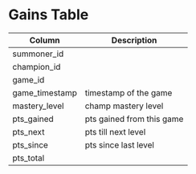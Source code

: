 # Gains Table

|Column   	| Description  	|
|---	|---	|
|summoner_id   	|   	|
|champion_id   	|   	|
|game_id   	|   	|
|game_timestamp   	| timestamp of the game  	|
| mastery_level | champ mastery level |
| pts_gained   	| pts gained from this game  	|
| pts_next  	|  pts till next level 	|
| pts_since  	| pts since last level  	|
| pts_total  	|   	|
